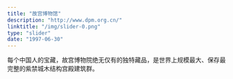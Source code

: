 ```yaml
---
title: "故宫博物馆"
description: "http://www.dpm.org.cn/"
linktitle: "/img/slider-0.png"
type: "slider"
date: "1997-06-30"
---
```

每个中国人的宝藏，故宫博物院绝无仅有的独特藏品，是世界上规模最大、保存最完整的紫禁城木结构宫殿建筑群。